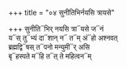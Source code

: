 +++
title = "०४ सुनीतिभिर्नयसि त्रायसे"

+++
सुनीति᳓भिर् नयसि त्रा᳓यसे ज᳓नं  
य᳓स् तु᳓भ्यं दा᳓शान् न᳓ त᳓म् अं᳓हो अश्नवत्  
ब्रह्मद्वि᳓षस् त᳓पनो मन्युमी᳓र् असि  
बृ᳓हस्पते म᳓हि त᳓त् ते महित्वन᳓म्